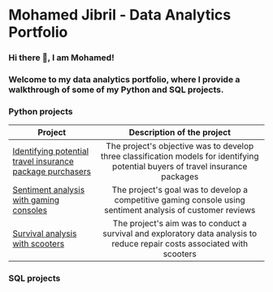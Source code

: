 # Mohamed Jibril - Data Analytics Portfolio
### Hi there 👋, I am Mohamed! 

### Welcome to my data analytics portfolio, where I provide a walkthrough of some of my Python and SQL projects.

### Python projects

| Project       | Description of the project   |
| ------------- |:-------------:|
| [Identifying potential travel insurance package purchasers](https://github.com/jibmo22/data-analytics-portfolio/blob/main/Identifying%20potential%20travel%20insurance%20package%20purchasers.ipynb)|The project's objective was to develop three classification models for identifying potential buyers of travel insurance packages|
| [Sentiment analysis with gaming consoles](https://github.com/jibmo22/data-analytics-portfolio/blob/main/Sentiment%20analysis%20with%20gaming%20consoles.ipynb)      |The project's goal was to develop a competitive gaming console using sentiment analysis of customer reviews      |
| [Survival analysis with scooters](https://github.com/jibmo22/data-analytics-portfolio/blob/main/Survival%20analysis%20with%20scooters.ipynb) |The project's aim was to conduct a survival and exploratory data analysis to reduce repair costs associated with scooters   |

### SQL projects
